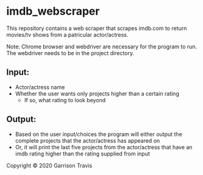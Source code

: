 # imdb_webscraper

This repository contains a web scraper that scrapes imdb.com to return movies/tv shows from a patricular actor/actress.

Note: Chrome browser and webdriver are necessary for the program to run. The webdriver needs to be in the project directory.

Input:
-----
 - Actor/actress name
 - Whether the user wants only projects higher than a certain rating
      - If so, what rating to look beyond
      
Output:
------
 - Based on the user input/choices the program will either output the complete projects that the actor/actress has appeared on
 - Or, it will print the last five projects from the actor/actress that have an imdb rating higher than the rating supplied from input
 
Copyright © 2020 Garrison Travis
